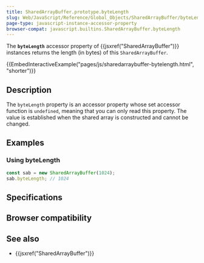 ```yaml
---
title: SharedArrayBuffer.prototype.byteLength
slug: Web/JavaScript/Reference/Global_Objects/SharedArrayBuffer/byteLength
page-type: javascript-instance-accessor-property
browser-compat: javascript.builtins.SharedArrayBuffer.byteLength
---
```




The **`byteLength`** accessor property of {{jsxref("SharedArrayBuffer")}} instances returns the length (in bytes) of this `SharedArrayBuffer`.

{{EmbedInteractiveExample("pages/js/sharedarraybuffer-bytelength.html", "shorter")}}

## Description

The `byteLength` property is an accessor property whose set accessor function is `undefined`, meaning that you can only read this property. The value is established when the shared array is constructed and cannot be changed.

## Examples

### Using byteLength

```js
const sab = new SharedArrayBuffer(1024);
sab.byteLength; // 1024
```

## Specifications



## Browser compatibility



## See also

- {{jsxref("SharedArrayBuffer")}}

